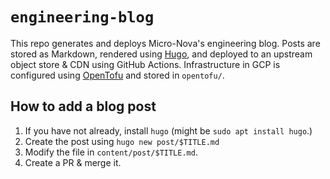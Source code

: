 # `engineering-blog`

This repo generates and deploys Micro-Nova's engineering blog. Posts are stored as Markdown, rendered using [Hugo](https://gohugo.io/), and deployed to an upstream object store & CDN using GitHub Actions. Infrastructure in GCP is configured using [OpenTofu](https://opentofu.org/) and stored in `opentofu/`.

## How to add a blog post

1. If you have not already, install `hugo` (might be `sudo apt install hugo`.)
1. Create the post using `hugo new post/$TITLE.md`
1. Modify the file in `content/post/$TITLE.md`.
1. Create a PR & merge it.
